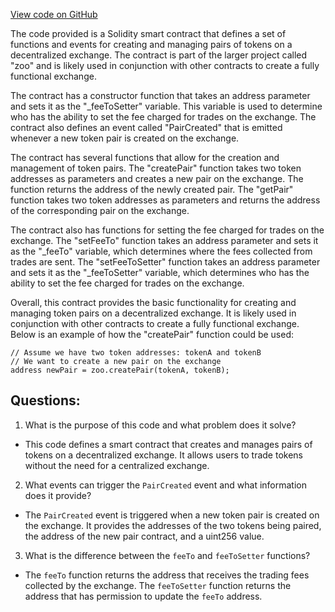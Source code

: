 [View code on GitHub](zoo-labs/zoo/blob/master/core/src/constants/abis/uniswap-v2-factory.json)

The code provided is a Solidity smart contract that defines a set of functions and events for creating and managing pairs of tokens on a decentralized exchange. The contract is part of the larger project called "zoo" and is likely used in conjunction with other contracts to create a fully functional exchange.

The contract has a constructor function that takes an address parameter and sets it as the "_feeToSetter" variable. This variable is used to determine who has the ability to set the fee charged for trades on the exchange. The contract also defines an event called "PairCreated" that is emitted whenever a new token pair is created on the exchange.

The contract has several functions that allow for the creation and management of token pairs. The "createPair" function takes two token addresses as parameters and creates a new pair on the exchange. The function returns the address of the newly created pair. The "getPair" function takes two token addresses as parameters and returns the address of the corresponding pair on the exchange.

The contract also has functions for setting the fee charged for trades on the exchange. The "setFeeTo" function takes an address parameter and sets it as the "_feeTo" variable, which determines where the fees collected from trades are sent. The "setFeeToSetter" function takes an address parameter and sets it as the "_feeToSetter" variable, which determines who has the ability to set the fee charged for trades on the exchange.

Overall, this contract provides the basic functionality for creating and managing token pairs on a decentralized exchange. It is likely used in conjunction with other contracts to create a fully functional exchange. Below is an example of how the "createPair" function could be used:

```
// Assume we have two token addresses: tokenA and tokenB
// We want to create a new pair on the exchange
address newPair = zoo.createPair(tokenA, tokenB);
```
## Questions: 
 1. What is the purpose of this code and what problem does it solve?
- This code defines a smart contract that creates and manages pairs of tokens on a decentralized exchange. It allows users to trade tokens without the need for a centralized exchange.

2. What events can trigger the `PairCreated` event and what information does it provide?
- The `PairCreated` event is triggered when a new token pair is created on the exchange. It provides the addresses of the two tokens being paired, the address of the new pair contract, and a uint256 value.

3. What is the difference between the `feeTo` and `feeToSetter` functions?
- The `feeTo` function returns the address that receives the trading fees collected by the exchange. The `feeToSetter` function returns the address that has permission to update the `feeTo` address.